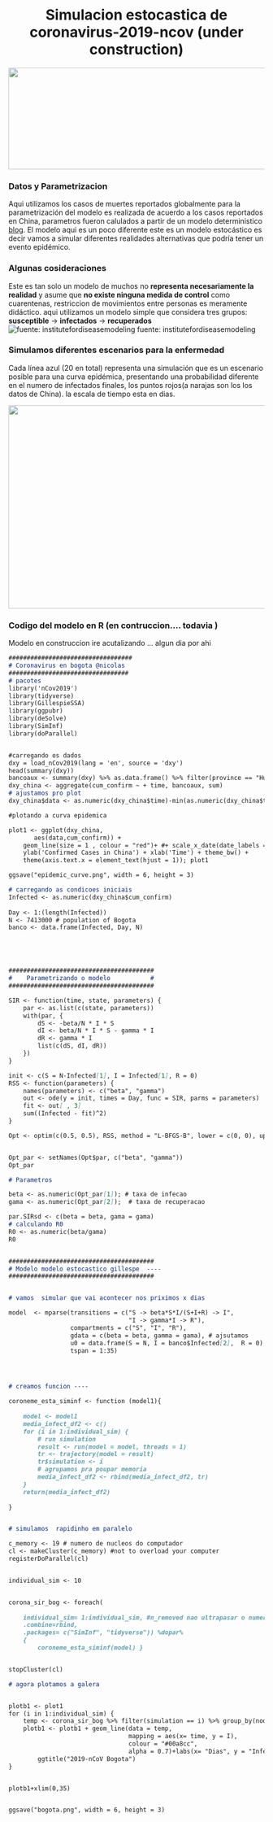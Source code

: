 <center> <h1>Simulacion estocastica de coronavirus-2019-ncov (under construction)  </h1> </center>
<p align="center">
  <img width="600" height="200" src="https://www.shock.co/sites/default/files/styles/apertura_desktop/public/content_files/2018_11/image_article/los-zombies-shock-disfraces.jpg?itok=uzbgMUBm&timestamp=1541358745">
</p>


### Datos y Parametrizacion 
Aqui utilizamos los casos de muertes reportados globalmente para la parametrización del modelo es realizada de acuerdo a los casos reportados en China, parametros fueron calulados a partir de un modelo deterministico [blog](https://www.r-bloggers.com/epidemiology-how-contagious-is-novel-coronavirus-2019-ncov//). El modelo aqui es un poco diferente este es un modelo estocástico es decir vamos a simular diferentes realidades alternativas que podría tener un evento epidémico.

###  Algunas cosideraciones
 Este es tan solo un modelo de muchos no **representa necesariamente la realidad** y asume que **no existe ninguna medida de control** como cuarentenas, restriccion de movimientos entre personas es meramente didáctico.
aqui utilizamos un modelo simple  que considera tres grupos: **susceptible** -> **infectados** -> **recuperados**
![fuente: institutefordiseasemodeling](https://institutefordiseasemodeling.github.io/Documentation/malaria/_images/SIR-SIRS.png)
fuente: institutefordiseasemodeling


### Simulamos diferentes escenarios para la enfermedad  
Cada línea azul (20 en total) representa una simulación que es un escenario posible para una curva epidémica, presentando una probabilidad diferente en el numero de infectados finales, los puntos rojos(a narajas son los los datos  de China). la escala de tiempo esta en dias.
<p align="center">
  <img width="600" height="400" src="https://github.com/ncespedesc/Coronavirus_bogota/blob/master/bogota1.png?raw=true">
</p>
  


 ### Codigo del modelo en R (en contruccion.... todavia )
 
Modelo en construccion ire acutalizando ... algun dia por ahi 
 
```markdown
##################################
# Coronavirus en bogota @nicolas
#################################
# pacotes 
library('nCov2019')
library(tidyverse)
library(GillespieSSA)
library(ggpubr)
library(deSolve)
library(SimInf)
library(doParallel)


#carregando os dados  
dxy = load_nCov2019(lang = 'en', source = 'dxy')
head(summary(dxy))
bancoaux <- summary(dxy) %>% as.data.frame() %>% filter(province == "Hubei")
dxy_china <- aggregate(cum_confirm ~ + time, bancoaux, sum)
# ajustamos pro plot 
dxy_china$data <- as.numeric(dxy_china$time)-min(as.numeric(dxy_china$time))+1

#plotando a curva epidemica 

plot1 <- ggplot(dxy_china,
       aes(data,cum_confirm)) +
    geom_line(size = 1 , colour = "red")+ #+ scale_x_date(date_labels = "%d-%m-%Y") + 
    ylab('Confirmed Cases in China') + xlab('Time') + theme_bw() +
    theme(axis.text.x = element_text(hjust = 1)); plot1

ggsave("epidemic_curve.png", width = 6, height = 3)

# carregando as condicoes iniciais 
Infected <- as.numeric(dxy_china$cum_confirm)
    
Day <- 1:(length(Infected))
N <- 7413000 # population of Bogota 
banco <- data.frame(Infected, Day, N)





########################################
#    Parametrizando o modelo           #
########################################

SIR <- function(time, state, parameters) {
    par <- as.list(c(state, parameters))
    with(par, {
        dS <- -beta/N * I * S
        dI <- beta/N * I * S - gamma * I
        dR <- gamma * I
        list(c(dS, dI, dR))
    })
}

init <- c(S = N-Infected[1], I = Infected[1], R = 0)
RSS <- function(parameters) {
    names(parameters) <- c("beta", "gamma")
    out <- ode(y = init, times = Day, func = SIR, parms = parameters)
    fit <- out[ , 3]
    sum((Infected - fit)^2)
}

Opt <- optim(c(0.5, 0.5), RSS, method = "L-BFGS-B", lower = c(0, 0), upper = c(1, 1)) # optimize with some sensible conditions


Opt_par <- setNames(Opt$par, c("beta", "gamma"))
Opt_par

# Parametros

beta <- as.numeric(Opt_par[1]); # taxa de infecao 
gama <- as.numeric(Opt_par[2]);  # taxa de recuperacao 

par.SIRsd <- c(beta = beta, gama = gama)
# calculando R0
R0 <- as.numeric(beta/gama)
R0  


########################################
# Modelo modelo estocastico gillespe  ----
########################################


# vamos  simular que vai acontecer nos priximos x dias 

model  <- mparse(transitions = c("S -> beta*S*I/(S+I+R) -> I",
                                 "I -> gamma*I -> R"),
                 compartments = c("S", "I", "R"),
                 gdata = c(beta = beta, gamma = gama), # ajsutamos 
                 u0 = data.frame(S = N, I = banco$Infected[2],  R = 0),
                 tspan = 1:35)




# creamos funcion ----

coroneme_esta_siminf <- function (model1){
    
    model <- model1
    media_infect_df2 <- c()
    for (i in 1:individual_sim) {
        # run simulation 
        result <- run(model = model, threads = 1)
        tr <- trajectory(model = result)
        tr$simulation <- i
        # agrupamos pra poupar memoria 
        media_infect_df2 <- rbind(media_infect_df2, tr)
    }
    return(media_infect_df2)
    
}


# simulamos  rapidinho em paralelo 

c_memory <- 19 # numero de nucleos do computador  
cl <- makeCluster(c_memory) #not to overload your computer
registerDoParallel(cl)


individual_sim <- 10


corona_sir_bog <- foreach(
    
    individual_sim= 1:individual_sim, #n_removed nao ultrapasar o numero de nos rankeados 
    .combine=rbind,
    .packages= c("SimInf", "tidyverse")) %dopar%
    {
        coroneme_esta_siminf(model) }


stopCluster(cl)

# agora plotamos a galera 


plotb1 <- plot1
for (i in 1:individual_sim) {
    temp <- corona_sir_bog %>% filter(simulation == i) %>% group_by(node, time,simulation) %>% summarise(I= sum(I))
    plotb1 <- plotb1 + geom_line(data = temp,
                                 mapping = aes(x= time, y = I),
                                 colour = "#00a8cc",
                                 alpha = 0.7)+labs(x= "Dias", y = "Infectados")+
        ggtitle("2019-nCoV Bogota")
}


plotb1+xlim(0,35)


ggsave("bogota.png", width = 6, height = 3)

```
